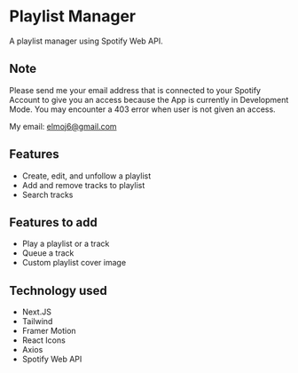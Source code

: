 # Playlist Manager
A playlist manager using Spotify Web API.

## Note
Please send me your email address that is connected to your Spotify Account to give you an access because the App is currently in Development Mode.
You may encounter a 403 error when user is not given an access.

My email: elmoj6@gmail.com

## Features
* Create, edit, and unfollow a playlist
* Add and remove tracks to playlist
* Search tracks

## Features to add
* Play a playlist or a track
* Queue a track
* Custom playlist cover image

## Technology used
* Next.JS
* Tailwind
* Framer Motion
* React Icons
* Axios
* Spotify Web API
